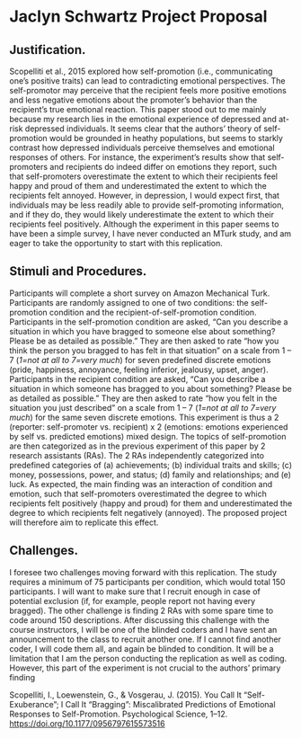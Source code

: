 
# Jaclyn Schwartz Project Proposal

## **Justification.**
Scopelliti et al., 2015 explored how self-promotion (i.e., communicating one’s positive traits) can lead to contradicting emotional perspectives. The self-promotor may perceive that the recipient feels more positive emotions and less negative emotions about the promoter’s behavior than the recipient’s true emotional reaction. This paper stood out to me mainly because my research lies in the emotional experience of depressed and at-risk depressed individuals. It seems clear that the authors’ theory of self-promotion would be grounded in heathy populations, but seems to starkly contrast how depressed individuals perceive themselves and emotional responses of others. For instance, the experiment’s results show that self-promoters and recipients do indeed differ on emotions they report, such that self-promoters overestimate the extent to which their recipients feel happy and proud of them and underestimated the extent to which the recipients felt annoyed. However, in depression, I would expect first, that individuals may be less readily able to provide self-promoting information, and if they do, they would likely underestimate the extent to which their recipients feel positively.  Although the experiment in this paper seems to have been a simple survey, I have never conducted an MTurk study, and am eager to take the opportunity to start with this replication. 
## **Stimuli and Procedures.**
Participants will complete a short survey on Amazon Mechanical Turk. Participants are randomly assigned to one of two conditions: the self-promotion condition and the recipient-of-self-promotion condition. Participants in the self-promotion condition are asked, “Can you describe a situation in which you have bragged to someone else about something? Please be as detailed as possible.” They are then asked to rate “how you think the person you bragged to has felt in that situation” on a scale from 1 – 7 (*1=not at all to 7=very much*) for seven predefined discrete emotions (pride, happiness, annoyance, feeling inferior, jealousy, upset, anger). Participants in the recipient condition are asked, “Can you describe a situation in which someone has bragged to you about something? Please be as detailed as possible.” They are then asked to rate “how you felt in the situation you just described” on a scale from 1 – 7 (*1=not at all to 7=very much*) for the same seven discrete emotions. This experiment is thus a 2 (reporter: self-promoter vs. recipient) x 2 (emotions: emotions experienced by self vs. predicted emotions) mixed design. The topics of self-promotion are then categorized as in the previous experiment of this paper by 2 research assistants (RAs). The 2 RAs independently categorized into predefined categories of (a) achievements; (b) individual traits and skills; (c) money, possessions, power, and status; (d) family and relationships; and (e) luck. 
As expected, the main finding was an interaction of condition and emotion, such that self-promoters overestimated the degree to which recipients felt positively (happy and proud) for them and underestimated the degree to which recipients felt negatively (annoyed). The proposed project will therefore aim to replicate this effect.
## **Challenges.**
I foresee two challenges moving forward with this replication. The study requires a minimum of 75 participants per condition, which would total 150 participants. I will want to make sure that I recruit enough in case of potential exclusion (if, for example, people report not having every bragged). The other challenge is finding 2 RAs with some spare time to code around 150 descriptions. After discussing this challenge with the course instructors, I will be one of the blinded coders and I have sent an announcement to the class to recruit another one. If I cannot find another coder, I will code them all, and again be blinded to condition. It will be a limitation that I am the person conducting the replication as well as coding. However, this part of the experiment is not crucial to the authors’ primary finding

Scopelliti, I., Loewenstein, G., & Vosgerau, J. (2015). You Call It “Self-Exuberance”; I Call It “Bragging”: Miscalibrated Predictions of Emotional Responses to Self-Promotion. Psychological Science, 1–12. https://doi.org/10.1177/0956797615573516
